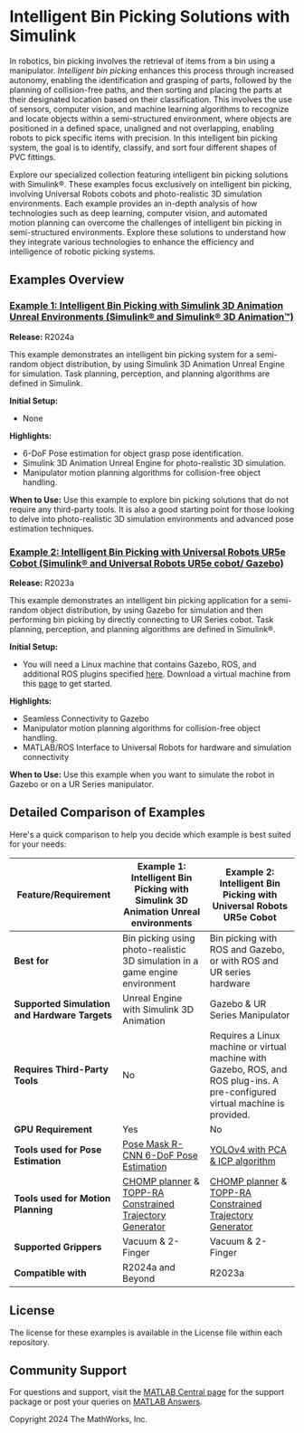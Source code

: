 # Intelligent Bin Picking Solutions with Simulink

In robotics, bin picking involves the retrieval of items from a bin using a manipulator. *Intelligent bin picking* enhances this process through increased autonomy, enabling the identification and grasping of parts, followed by the planning of collision-free paths, and then sorting and placing the parts at their designated location based on their classification. This involves the use of sensors, computer vision, and machine learning algorithms to recognize and locate objects within a semi-structured environment, where objects are positioned in a defined space, unaligned and not overlapping, enabling robots to pick specific items with precision. In this intelligent bin picking system, the goal is to identify, classify, and sort four different shapes of PVC fittings.

Explore our specialized collection featuring intelligent bin picking solutions with Simulink®. These examples focus exclusively on intelligent bin picking, involving Universal Robots cobots and photo-realistic 3D simulation environments. Each example provides an in-depth analysis of how technologies such as deep learning, computer vision, and automated motion planning can overcome the challenges of intelligent bin picking in semi-structured environments. Explore these solutions to understand how they integrate various technologies to enhance the efficiency and intelligence of robotic picking systems.

## Examples Overview

### [Example 1: Intelligent Bin Picking with Simulink 3D Animation Unreal Environments (Simulink® and Simulink® 3D Animation™)](example1-sim3D)

**Release:** R2024a

This example demonstrates an intelligent bin picking system for a semi-random object distribution, by using Simulink 3D Animation Unreal Engine for simulation. Task planning, perception, and planning algorithms are defined in Simulink.

**Initial Setup:** 
- None

**Highlights:**
- 6-DoF Pose estimation for object grasp pose identification.
- Simulink 3D Animation Unreal Engine for photo-realistic 3D simulation.
- Manipulator motion planning algorithms for collision-free object handling.

**When to Use:** Use this example to explore bin picking solutions that do not require any third-party tools. It is also a good starting point for those looking to delve into photo-realistic 3D simulation environments and advanced pose estimation techniques.


### [Example 2: Intelligent Bin Picking with Universal Robots UR5e Cobot (Simulink® and Universal Robots UR5e cobot/ Gazebo)](example2-urCobot-gazebo)

**Release:** R2023a

This example demonstrates an intelligent bin picking application for a semi-random object distribution, by using Gazebo for simulation and then performing bin picking by directly connecting to UR Series cobot. Task planning, perception, and planning algorithms are defined in Simulink®. 

**Initial Setup:** 
- You will need a Linux machine that contains Gazebo, ROS, and additional ROS plugins specified [here](https://insidelabs-git.mathworks.com/adityas/intelligent-bin-picking-example-with-simulink/-/tree/main/example2-%20urCobot-gazebo?ref_type=heads#installation). Download a virtual machine from this [page](https://in.mathworks.com/help/ros/ug/get-started-with-gazebo-and-a-simulated-turtlebot.html) to get started.

**Highlights:**
- Seamless Connectivity to Gazebo
- Manipulator motion planning algorithms for collision-free object handling.
- MATLAB/ROS Interface to Universal Robots for hardware and simulation connectivity

**When to Use:**  Use this example when you want to simulate the robot in Gazebo or on a UR Series manipulator. 


## Detailed Comparison of Examples

Here's a quick comparison to help you decide which example is best suited for your needs:

| Feature/Requirement        | Example 1: Intelligent Bin Picking with Simulink 3D Animation Unreal environments | Example 2: Intelligent Bin Picking with Universal Robots UR5e Cobot |
|----------------------------|---------------------------------------|------------------------------|
| **Best for**            | Bin picking using photo-realistic 3D simulation in a game engine environment | Bin picking with ROS and Gazebo, or with ROS and UR series hardware                  |
| **Supported Simulation and Hardware Targets**                | Unreal Engine with Simulink 3D Animation                            | Gazebo & UR Series Manipulator                  |
| **Requires Third-Party Tools**          | No | Requires a Linux machine or virtual machine with Gazebo, ROS, and ROS plug-ins. A pre-configured virtual machine is provided. |
| **GPU Requirement**        | Yes                                | No                       |
| **Tools used for Pose Estimation**        | [Pose Mask R-CNN 6-DoF Pose Estimation](https://in.mathworks.com/help/vision/ug/example-PoseEstimationForBinPickingUsingDeepLearningExample.html)                                | [YOLOv4 with PCA & ICP algorithm](https://in.mathworks.com/help/robotics/urseries/ug/simulink-intelligent-bin-pick-pvc-ur5e-example.html#SimulinkIntelligentBinPickUR5ePVCExample-3)                  |
| **Tools used for Motion Planning**        | [CHOMP planner](https://www.mathworks.com/help/robotics/ref/manipulatorchomp.html) & [TOPP-RA Constrained Trajectory Generator](https://in.mathworks.com/help/robotics/ref/contopptraj.html)                                | [CHOMP planner](https://www.mathworks.com/help/robotics/ref/manipulatorchomp.html)  & [TOPP-RA Constrained Trajectory Generator](https://in.mathworks.com/help/robotics/ref/contopptraj.html)                     |
| **Supported Grippers**        | Vacuum & 2-Finger	                                | Vacuum & 2-Finger	                       |
| **Compatible with**        | R2024a and Beyond                                | R2023a                       |


## License

The license for these examples is available in the License file within each repository.

## Community Support

For questions and support, visit the [MATLAB Central page](https://in.mathworks.com/matlabcentral/fileexchange/128699-intelligent-bin-picking-with-simulink-for-ur5e-cobot) for the support package or post your queries on [MATLAB Answers](https://in.mathworks.com/matlabcentral/answers/index).

Copyright 2024 The MathWorks, Inc.
